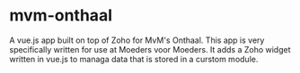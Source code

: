# mvm-onthaal
A vue.js app built on top of Zoho for MvM's Onthaal.
This app is very specifically written for use at Moeders voor Moeders. It adds a Zoho widget written in vue.js to managa data that is stored in a curstom module.
